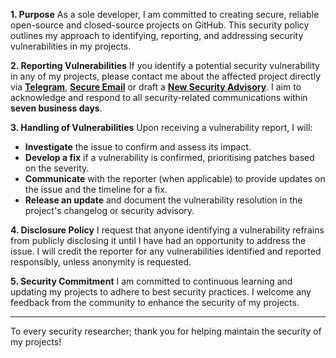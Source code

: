 **1. Purpose**
As a sole developer, I am committed to creating secure, reliable open-source and closed-source projects on GitHub. This security policy outlines my approach to identifying, reporting, and addressing security vulnerabilities in my projects.

**2. Reporting Vulnerabilities**
If you identify a potential security vulnerability in any of my projects, please contact me about the affected project directly via **[Telegram](https://t.me/shannonf0nseka)**, **[Secure Email](mailto:hello.shannonfonseka@proton.me)** or draft a **[New Security Advisory](https://github.com/shannonfonseka/shannonfonseka/security/advisories/new)**. I aim to acknowledge and respond to all security-related communications within **seven business days**.

**3. Handling of Vulnerabilities**
Upon receiving a vulnerability report, I will:
  - **Investigate** the issue to confirm and assess its impact.
  - **Develop a fix** if a vulnerability is confirmed, prioritising patches based on the severity.
  - **Communicate** with the reporter (when applicable) to provide updates on the issue and the timeline for a fix.
  - **Release an update** and document the vulnerability resolution in the project's changelog or security advisory.

**4. Disclosure Policy**
I request that anyone identifying a vulnerability refrains from publicly disclosing it until I have had an opportunity to address the issue. I will credit the reporter for any vulnerabilities identified and reported responsibly, unless anonymity is requested.

**5. Security Commitment**
I am committed to continuous learning and updating my projects to adhere to best security practices. I welcome any feedback from the community to enhance the security of my projects.

---
To every security researcher; thank you for helping maintain the security of my projects!

